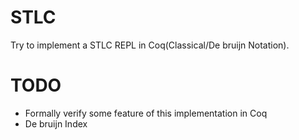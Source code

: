 # STLC
Try to implement a STLC REPL in Coq(Classical/De bruijn Notation).

# TODO
- Formally verify some feature of this implementation in Coq
- De bruijn Index
